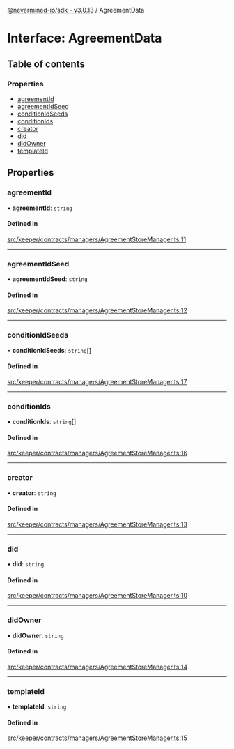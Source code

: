 [@nevermined-io/sdk - v3.0.13](../code-reference.md) / AgreementData

# Interface: AgreementData

## Table of contents

### Properties

- [agreementId](AgreementData.md#agreementid)
- [agreementIdSeed](AgreementData.md#agreementidseed)
- [conditionIdSeeds](AgreementData.md#conditionidseeds)
- [conditionIds](AgreementData.md#conditionids)
- [creator](AgreementData.md#creator)
- [did](AgreementData.md#did)
- [didOwner](AgreementData.md#didowner)
- [templateId](AgreementData.md#templateid)

## Properties

### agreementId

• **agreementId**: `string`

#### Defined in

[src/keeper/contracts/managers/AgreementStoreManager.ts:11](https://github.com/nevermined-io/sdk-js/blob/0d598e72febf7cfaf48859e35dd566c39e7d5682/src/keeper/contracts/managers/AgreementStoreManager.ts#L11)

---

### agreementIdSeed

• **agreementIdSeed**: `string`

#### Defined in

[src/keeper/contracts/managers/AgreementStoreManager.ts:12](https://github.com/nevermined-io/sdk-js/blob/0d598e72febf7cfaf48859e35dd566c39e7d5682/src/keeper/contracts/managers/AgreementStoreManager.ts#L12)

---

### conditionIdSeeds

• **conditionIdSeeds**: `string`[]

#### Defined in

[src/keeper/contracts/managers/AgreementStoreManager.ts:17](https://github.com/nevermined-io/sdk-js/blob/0d598e72febf7cfaf48859e35dd566c39e7d5682/src/keeper/contracts/managers/AgreementStoreManager.ts#L17)

---

### conditionIds

• **conditionIds**: `string`[]

#### Defined in

[src/keeper/contracts/managers/AgreementStoreManager.ts:16](https://github.com/nevermined-io/sdk-js/blob/0d598e72febf7cfaf48859e35dd566c39e7d5682/src/keeper/contracts/managers/AgreementStoreManager.ts#L16)

---

### creator

• **creator**: `string`

#### Defined in

[src/keeper/contracts/managers/AgreementStoreManager.ts:13](https://github.com/nevermined-io/sdk-js/blob/0d598e72febf7cfaf48859e35dd566c39e7d5682/src/keeper/contracts/managers/AgreementStoreManager.ts#L13)

---

### did

• **did**: `string`

#### Defined in

[src/keeper/contracts/managers/AgreementStoreManager.ts:10](https://github.com/nevermined-io/sdk-js/blob/0d598e72febf7cfaf48859e35dd566c39e7d5682/src/keeper/contracts/managers/AgreementStoreManager.ts#L10)

---

### didOwner

• **didOwner**: `string`

#### Defined in

[src/keeper/contracts/managers/AgreementStoreManager.ts:14](https://github.com/nevermined-io/sdk-js/blob/0d598e72febf7cfaf48859e35dd566c39e7d5682/src/keeper/contracts/managers/AgreementStoreManager.ts#L14)

---

### templateId

• **templateId**: `string`

#### Defined in

[src/keeper/contracts/managers/AgreementStoreManager.ts:15](https://github.com/nevermined-io/sdk-js/blob/0d598e72febf7cfaf48859e35dd566c39e7d5682/src/keeper/contracts/managers/AgreementStoreManager.ts#L15)
